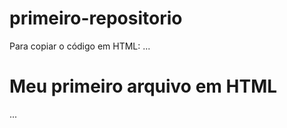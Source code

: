 # primeiro-repositorio

Para copiar o código  em HTML:
...
<html>
        <h1> Meu primeiro arquivo em HTML</h1>
</html>
...
